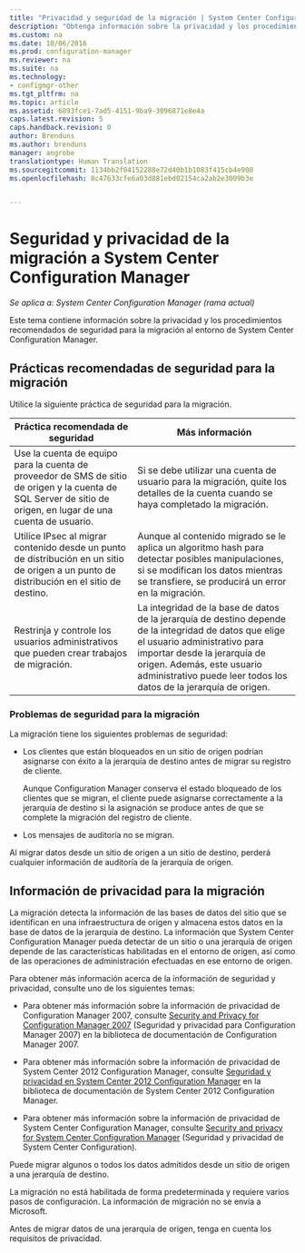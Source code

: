 ```yaml
---
title: "Privacidad y seguridad de la migración | System Center Configuration Manager"
description: "Obtenga información sobre la privacidad y los procedimientos recomendados de seguridad para la migración al entorno de System Center Configuration Manager."
ms.custom: na
ms.date: 10/06/2016
ms.prod: configuration-manager
ms.reviewer: na
ms.suite: na
ms.technology:
- configmgr-other
ms.tgt_pltfrm: na
ms.topic: article
ms.assetid: 6893fce1-7ad5-4151-9ba9-3096871e8e4a
caps.latest.revision: 5
caps.handback.revision: 0
author: Brenduns
ms.author: brenduns
manager: angrobe
translationtype: Human Translation
ms.sourcegitcommit: 1134bb2f04152288e72d40b1b1083f415cb4e900
ms.openlocfilehash: 8c47633cfe6a03d881ebd02154ca2ab2e3009b3e


---
```

# <a name="security-and-privacy-for-migration-to-system-center-configuration-manager"></a>Seguridad y privacidad de la migración a System Center Configuration Manager

*Se aplica a: System Center Configuration Manager (rama actual)*

Este tema contiene información sobre la privacidad y los procedimientos recomendados de seguridad para la migración al entorno de System Center Configuration Manager.  

## <a name="security-best-practices-for-migration"></a>Prácticas recomendadas de seguridad para la migración  
 Utilice la siguiente práctica de seguridad para la migración.  

|Práctica recomendada de seguridad|Más información|  
|----------------------------|----------------------|  
|Use la cuenta de equipo para la cuenta de proveedor de SMS de sitio de origen y la cuenta de SQL Server de sitio de origen, en lugar de una cuenta de usuario.|Si se debe utilizar una cuenta de usuario para la migración, quite los detalles de la cuenta cuando se haya completado la migración.|  
|Utilice IPsec al migrar contenido desde un punto de distribución en un sitio de origen a un punto de distribución en el sitio de destino.|Aunque al contenido migrado se le aplica un algoritmo hash para detectar posibles manipulaciones, si se modifican los datos mientras se transfiere, se producirá un error en la migración.|  
|Restrinja y controle los usuarios administrativos que pueden crear trabajos de migración.|La integridad de la base de datos de la jerarquía de destino depende de la integridad de datos que elige el usuario administrativo para importar desde la jerarquía de origen. Además, este usuario administrativo puede leer todos los datos de la jerarquía de origen.|  

### <a name="security-issues-for-migration"></a>Problemas de seguridad para la migración  
La migración tiene los siguientes problemas de seguridad:  

-   Los clientes que están bloqueados en un sitio de origen podrían asignarse con éxito a la jerarquía de destino antes de migrar su registro de cliente.  

     Aunque Configuration Manager conserva el estado bloqueado de los clientes que se migran, el cliente puede asignarse correctamente a la jerarquía de destino si la asignación se produce antes de que se complete la migración del registro de cliente.  

-   Los mensajes de auditoría no se migran.  

Al migrar datos desde un sitio de origen a un sitio de destino, perderá cualquier información de auditoría de la jerarquía de origen.  

## <a name="privacy-information-for-migration"></a>Información de privacidad para la migración  
 La migración detecta la información de las bases de datos del sitio que se identifican en una infraestructura de origen y almacena estos datos en la base de datos de la jerarquía de destino. La información que System Center Configuration Manager pueda detectar de un sitio o una jerarquía de origen depende de las características habilitadas en el entorno de origen, así como de las operaciones de administración efectuadas en ese entorno de origen.  

 Para obtener más información acerca de la información de seguridad y privacidad, consulte uno de los siguientes temas:  

-   Para obtener más información sobre la información de privacidad de Configuration Manager 2007, consulte [Security and Privacy for Configuration Manager 2007](http://go.microsoft.com/fwlink/p/?LinkId=216450) (Seguridad y privacidad para Configuration Manager 2007) en la biblioteca de documentación de Configuration Manager 2007.  

-   Para obtener más información sobre la información de privacidad de System Center 2012 Configuration Manager, consulte [Seguridad y privacidad en System Center 2012 Configuration Manager](https://technet.microsoft.com/library/gg682033.aspx) en la biblioteca de documentación de System Center 2012 Configuration Manager.  

-   Para obtener más información sobre la información de privacidad de System Center Configuration Manager, consulte [Security and privacy for System Center Configuration Manager](../../core/plan-design/security/security-and-privacy.md) (Seguridad y privacidad de System Center Configuration).  

Puede migrar algunos o todos los datos admitidos desde un sitio de origen a una jerarquía de destino.  

La migración no está habilitada de forma predeterminada y requiere varios pasos de configuración. La información de migración no se envía a Microsoft.  

Antes de migrar datos de una jerarquía de origen, tenga en cuenta los requisitos de privacidad.  



<!--HONumber=Nov16_HO1-->



